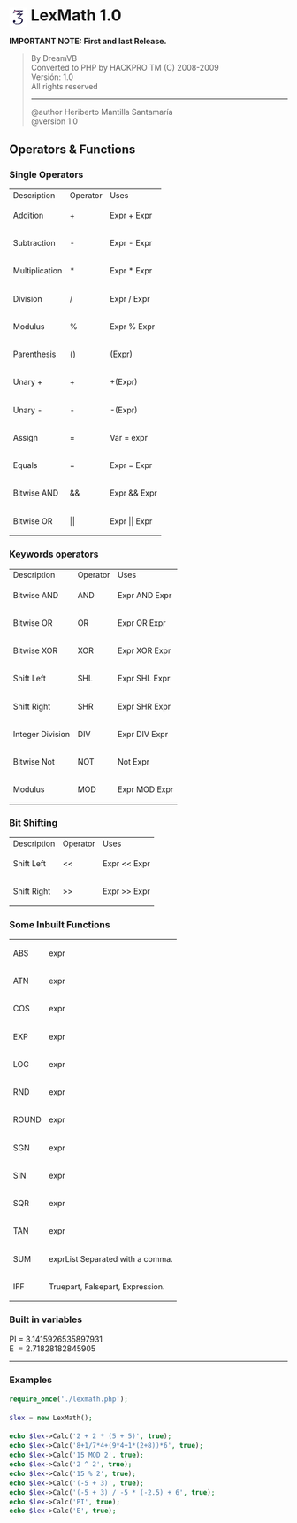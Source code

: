 # <img style="vertical-align:middle;" alt="LexMath" src="./favicon.png" width="32" height="34"> LexMath  1.0
**IMPORTANT NOTE: First and last Release.**

> By DreamVB<br/>
Converted to PHP by HACKPRO TM (C) 2008-2009<br/>
Versión: 1.0<br/>
All rights reserved<hr>
@author Heriberto Mantilla Santamaría<br/>
@version 1.0

<h2>Operators &amp; Functions</h2>
<h3>Single Operators</h3>
<table class="table">
	<tbody>
		<tr>
			<td class="table__heading">
				Description
			</td>
			<td class="table__heading">
				Operator
			</td>
			<td class="table__heading">
				Uses
			</td>
		</tr>
		<tr>
			<td class="table__content">
				<p>Addition</p>
			</td>
			<td class="table__content">
				<p>+</p>
			</td>
			<td class="table__content">
				<p>Expr + Expr</p>
			</td>
		</tr>
		<tr>
			<td class="table__content">
				<p>Subtraction</p>
			</td>
			<td class="table__content">
				<p>-</p>
			</td>
			<td class="table__content">
				<p>Expr - Expr</p>
			</td>
		</tr>
		<tr>
			<td class="table__content">
				<p>Multiplication</p>
			</td>
			<td class="table__content">
				<p>*</p>
			</td>
			<td class="table__content">
				<p>Expr * Expr</p>
			</td>
		</tr>
		<tr>
			<td class="table__content">
				<p>Division</p>
			</td>
			<td class="table__content">
				<p>/</p>
			</td>
			<td class="table__content">
				<p>Expr / Expr</p>
			</td>
		</tr>
		<tr>
			<td class="table__content">
				<p>Modulus</p>
			</td>
			<td class="table__content">
				<p>%</p>
			</td>
			<td class="table__content">
				<p>Expr % Expr</p>
			</td>
		</tr>
		<tr>
			<td class="table__content">
				<p>Parenthesis</p>
			</td>
			<td class="table__content">
				<p>()</p>
			</td>
			<td class="table__content">
				<p>(Expr)</p>
			</td>
		</tr>
		<tr>
			<td class="table__content">
				<p>Unary +</p>
			</td>
			<td class="table__content">
				<p>+</p>
			</td>
			<td class="table__content">
				<p>+(Expr)</p>
			</td>
		</tr>
		<tr>
			<td class="table__content">
				<p>Unary -</p>
			</td>
			<td class="table__content">
				<p>-</p>
			</td>
			<td class="table__content">
				<p>-(Expr)</p>
			</td>
		</tr>
		<tr>
			<td class="table__content">
				<p>Assign</p>
			</td>
			<td class="table__content">
				<p>=</p>
			</td>
			<td class="table__content">
				<p>Var = expr</p>
			</td>
		</tr>
		<tr>
			<td class="table__content">
				<p>Equals</p>
			</td>
			<td class="table__content">
				<p>=</p>
			</td>
			<td class="table__content">
				<p>Expr = Expr</p>
			</td>
		</tr>
		<tr>
			<td class="table__content">
				<p>Bitwise AND</p>
			</td>
			<td class="table__content">
				<p>&amp;&amp;</p>
			</td>
			<td class="table__content">
				<p>Expr &amp;&amp; Expr</p>
			</td>
		</tr>
		<tr>
			<td class="table__content">
				<p>Bitwise OR</p>
			</td>
			<td class="table__content">
				<p>||</p>
			</td>
			<td class="table__content">
				<p>Expr || Expr</p>
			</td>
		</tr>
	</tbody>
</table>
<h3>Keywords operators</h3>
<table class="table">
	<tbody>
		<tr>
			<td class="table__heading">
				Description
			</td>
			<td class="table__heading">
				Operator
			</td>
			<td class="table__heading">
				Uses
			</td>
		</tr>
		<tr>
			<td class="table__content">
				<p>Bitwise AND</p>
			</td>
			<td class="table__content">
				<p>AND</p>
			</td>
			<td class="table__content">
				<p>Expr AND Expr</p>
			</td>
		</tr>
		<tr>
			<td class="table__content">
				<p>Bitwise OR</p>
			</td>
			<td class="table__content">
				<p>OR</p>
			</td>
			<td class="table__content">
				<p>Expr OR Expr</p>
			</td>
		</tr>
		<tr>
			<td class="table__content">
				<p>Bitwise XOR</p>
			</td>
			<td class="table__content">
				<p>XOR</p>
			</td>
			<td class="table__content">
				<p>Expr XOR Expr</p>
			</td>
		</tr>
		<tr>
			<td class="table__content">
				<p>Shift Left</p>
			</td>
			<td class="table__content">
				<p>SHL</p>
			</td>
			<td class="table__content">
				<p>Expr SHL Expr</p>
			</td>
		</tr>
		<tr>
			<td class="table__content">
				<p>Shift Right</p>
			</td>
			<td class="table__content">
				<p>SHR</p>
			</td>
			<td class="table__content">
				<p>Expr SHR Expr</p>
			</td>
		</tr>
		<tr>
			<td class="table__content">
				<p>Integer Division</p>
			</td>
			<td class="table__content">
				<p>DIV</p>
			</td>
			<td class="table__content">
				<p>Expr DIV Expr</p>
			</td>
		</tr>
		<tr>
			<td class="table__content">
				<p>Bitwise Not</p>
			</td>
			<td class="table__content">
				<p>NOT</p>
			</td>
			<td class="table__content">
				<p>Not Expr</p>
			</td>
		</tr>
		<tr>
			<td class="table__content">
				<p>Modulus</p>
			</td>
			<td class="table__content">
				<p>MOD</p>
			</td>
			<td class="table__content">
				<p>Expr MOD Expr</p>
			</td>
		</tr>
	</tbody>
</table>
<h3>Bit Shifting</h3>
<table class="table">
	<tbody>
		<tr>
			<td class="table__heading">
				Description
			</td>
			<td class="table__heading">
				Operator
			</td>
			<td class="table__heading">
				Uses
			</td>
		</tr>
		<tr>
			<td class="table__content">
				<p>Shift Left</p>
			</td>
			<td class="table__content">
				<p>&lt;&lt;&nbsp;</p>
			</td>
			<td class="table__content">
				<p>Expr &lt;&lt; Expr</p>
			</td>
		</tr>
		<tr>
			<td class="table__content">
				<p>Shift Right</p>
			</td>
			<td class="table__content">
				<p>&gt;&gt;&nbsp;</p>
			</td>
			<td class="table__content">
				<p>Expr &gt;&gt; Expr</p>
			</td>
		</tr>
	</tbody>
</table>
<h3>Some Inbuilt Functions</h3>
<table class="table">
	<tbody>
		<tr>
			<td class="table__content">
				<p>ABS</p>
			</td>
			<td class="table__content">
				<p>expr</p>
			</td>
		</tr>
		<tr>
			<td class="table__content">
				<p>ATN</p>
			</td>
			<td class="table__content">
				<p>expr</p>
			</td>
		</tr>
		<tr>
			<td class="table__content">
				<p>COS</p>
			</td>
			<td class="table__content">
				<p>expr</p>
			</td>
		</tr>
		<tr>
			<td class="table__content">
				<p>EXP</p>
			</td>
			<td class="table__content">
				<p>expr</p>
			</td>
		</tr>
		<tr>
			<td class="table__content">
				<p>LOG</p>
			</td>
			<td class="table__content">
				<p>expr</p>
			</td>
		</tr>
		<tr>
			<td class="table__content">
				<p>RND</p>
			</td>
			<td class="table__content">
				<p>expr</p>
			</td>
		</tr>
		<tr>
			<td class="table__content">
				<p>ROUND</p>
			</td>
			<td class="table__content">
				<p>expr</p>
			</td>
		</tr>
		<tr>
			<td class="table__content">
				<p>SGN</p>
			</td>
			<td class="table__content">
				<p>expr</p>
			</td>
		</tr>
		<tr>
			<td class="table__content">
				<p>SIN</p>
			</td>
			<td class="table__content">
				<p>expr</p>
			</td>
		</tr>
		<tr>
			<td class="table__content">
				<p>SQR</p>
			</td>
			<td class="table__content">
				<p>expr</p>
			</td>
		</tr>
		<tr>
			<td class="table__content">
				<p>TAN</p>
			</td>
			<td class="table__content">
				<p>expr</p>
			</td>
		</tr>
		<tr>
			<td class="table__content">
				<p>SUM</p>
			</td>
			<td class="table__content">
				<p>exprList Separated with a comma.</p>
			</td>
		</tr>
		<tr>
			<td class="table__content">
				<p>IFF</p>
			</td>
			<td class="table__content">
				<p>Truepart, Falsepart, Expression.</p>
			</td>
		</tr>
	</tbody>
</table>	
<h3>Built in variables</h3>
PI = 3.1415926535897931<br />
E&nbsp; = 2.71828182845905
<hr>
<h3>Examples</h3>

```php
require_once('./lexmath.php');

$lex = new LexMath();

echo $lex->Calc('2 + 2 * (5 + 5)', true);
echo $lex->Calc('8+1/7*4+(9*4+1*(2+8))*6', true);
echo $lex->Calc('15 MOD 2', true);
echo $lex->Calc('2 ^ 2', true);
echo $lex->Calc('15 % 2', true);
echo $lex->Calc('(-5 + 3)', true);
echo $lex->Calc('(-5 + 3) / -5 * (-2.5) + 6', true);
echo $lex->Calc('PI', true);
echo $lex->Calc('E', true);
```
